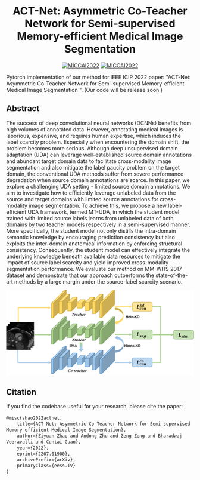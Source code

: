 

<div align="center">

# ACT-Net: Asymmetric Co-Teacher Network for Semi-supervised Memory-efficient Medical Image Segmentation

[![MICCAI2022](https://img.shields.io/badge/arXiv-2207.01900-blue)](https://arxiv.org/abs/2207.01900)
[![MICCAI2022](https://img.shields.io/badge/Conference-ICIP2022-green)](https://ieeexplore.ieee.org/document/9897494)



</div>

Pytorch implementation of our method for IEEE ICIP 2022 paper: "ACT-Net: Asymmetric Co-Teacher Network for Semi-supervised Memory-efficient Medical Image Segmentation
". (Our code will be release soon.)

## Abstract
The success of deep convolutional neural networks (DCNNs) benefits from high volumes of annotated data. However, annotating medical images is laborious, expensive, and requires human expertise, which induces the label scarcity problem. Especially when encountering the domain shift, the problem becomes more serious. Although deep unsupervised domain adaptation (UDA) can leverage well-established source domain annotations and abundant target domain data to facilitate cross-modality image segmentation and also mitigate the label paucity problem on the target domain, the conventional UDA methods suffer from severe performance degradation when source domain annotations are scarce. In this paper, we explore a challenging UDA setting - limited source domain annotations. We aim to investigate how to efficiently leverage unlabeled data from the source and target domains with limited source annotations for cross-modality image segmentation. To achieve this, we propose a new label-efficient UDA framework, termed MT-UDA, in which the student model trained with limited source labels learns from unlabeled data of both domains by two teacher models respectively in a semi-supervised manner. More specifically, the student model not only distills the intra-domain semantic knowledge by encouraging prediction consistency but also exploits the inter-domain anatomical information by enforcing structural consistency. Consequently, the student model can effectively integrate the underlying knowledge beneath available data resources to mitigate the impact of source label scarcity and yield improved cross-modality segmentation performance. We evaluate our method on MM-WHS 2017 dataset and demonstrate that our approach outperforms the state-of-the-art methods by a large margin under the source-label scarcity scenario.

<p align="center">
<img src="https://github.com/jacobzhaoziyuan/ACT-Net/blob/main/assets/archi_act.png" width="800">
</p>







## Citation
If you find the codebase useful for your research, please cite the paper:
```
@misc{zhao2022actnet,
    title={ACT-Net: Asymmetric Co-Teacher Network for Semi-supervised Memory-efficient Medical Image Segmentation},
    author={Ziyuan Zhao and Andong Zhu and Zeng Zeng and Bharadwaj Veeravalli and Cuntai Guan},
    year={2022},
    eprint={2207.01900},
    archivePrefix={arXiv},
    primaryClass={eess.IV}
}

```
